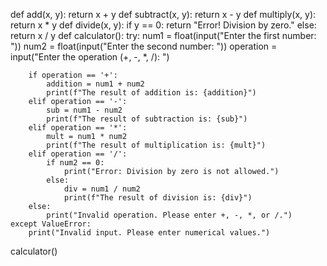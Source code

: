 def add(x, y):
    return x + y
def subtract(x, y):
    return x - y
def multiply(x, y):
    return x * y
def divide(x, y):
    if y == 0:
        return "Error! Division by zero."
    else:
        return x / y
def calculator():
    try:
        num1 = float(input("Enter the first number: "))
        num2 = float(input("Enter the second number: "))
        operation = input("Enter the operation (+, -, *, /): ")
        
        if operation == '+':
            addition = num1 + num2
            print(f"The result of addition is: {addition}")
        elif operation == '-':
            sub = num1 - num2
            print(f"The result of subtraction is: {sub}")
        elif operation == '*':
            mult = num1 * num2
            print(f"The result of multiplication is: {mult}")
        elif operation == '/':
            if num2 == 0:
                print("Error: Division by zero is not allowed.")
            else:
                div = num1 / num2
                print(f"The result of division is: {div}")
        else:
            print("Invalid operation. Please enter +, -, *, or /.")
    except ValueError:
        print("Invalid input. Please enter numerical values.")

calculator()
